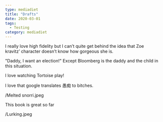 ```yaml
---
type: mediadiet
title: "Drafts"
date: 2020-03-01
tags:
  - Testing
category: mediadiet
---
```


I really love high fidelity but I can’t quite get behind the idea that Zoe kravitz’ character doesn’t know how gorgeous she is.

"Daddy, I want an election!" Except Bloomberg is the daddy and the child in this situation.

I love watching Tortoise play! 

I love that google translates 愚痴 to bitches.

/Melted snorri.jpeg

This book is great so far 

/Lurking.jpeg